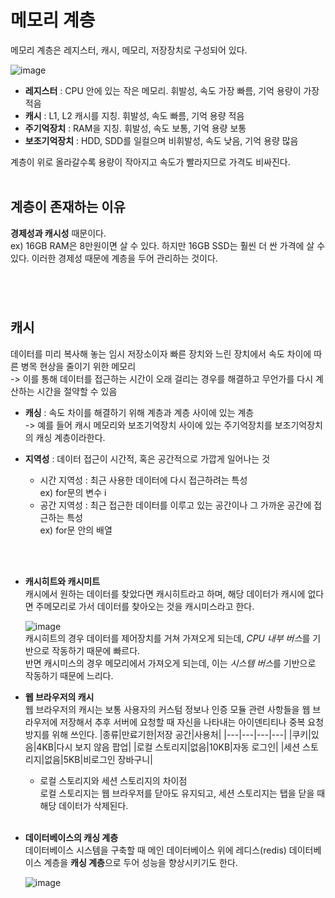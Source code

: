 # 메모리 계층 
메모리 계층은 레지스터, 캐시, 메모리, 저장장치로 구성되어 있다. 

![image](https://velog.velcdn.com/images/developer-sora/post/dc6b4357-f8bd-46b0-a458-ea327bd53203/image.png)

- **레지스터** : CPU 안에 있는 작은 메모리. 휘발성, 속도 가장 빠름, 기억 용량이 가장 적음
- **캐시** : L1, L2 캐시를 지칭. 휘발성, 속도 빠름, 기억 용량 적음
- **주기억장치** : RAM을 지칭. 휘발성, 속도 보통, 기억 용량 보통 
- **보조기억장치** : HDD, SDD를 일컬으며 비휘발성, 속도 낮음, 기억 용량 많음

계층이 위로 올라갈수록 용량이 작아지고 속도가 빨라지므로 가격도 비싸진다. 
<br>
<br>

## 계층이 존재하는 이유 
**경제성과 캐시성** 때문이다. 
<br>ex) 16GB RAM은 8만원이면 살 수 있다. 하지만 16GB SSD는 훨씬 더 싼 가격에 살 수 있다. 이러한 경제성 때문에 계층을 두어 관리하는 것이다. 
#
<br>

## 캐시
데이터를 미리 복사해 놓는 임시 저장소이자 빠른 장치와 느린 장치에서 속도 차이에 따른 병목 현상을 줄이기 위한 메모리
<br>
-> 이를 통해 데이터를 접근하는 시간이 오래 걸리는 경우를 해결하고 무언가를 다시 계산하는 시간을 절약할 수 있음

- **캐싱**
: 속도 차이를 해결하기 위해 계층과 계층 사이에 있는 계층 
<br> -> 예를 들어 캐시 메모리와 보조기억장치 사이에 있는 주기억장치를 보조기억장치의 캐싱 계층이라한다. 

- **지역성**
: 데이터 접근이 시간적, 혹은 공간적으로 가깝게 일어나는 것
    - 시간 지역성 : 최근 사용한 데이터에 다시 접근하려는 특성 
    <br>ex) for문의 변수 i 
    - 공간 지역성 : 최근 접근한 데이터를 이루고 있는 공간이나 그 가까운 공간에 접근하는 특성
    <br>ex) for문 안의 배열
<br>
<br>

- **캐시히트와 캐시미트**
    <br> 캐시에서 원하는 데이터를 찾았다면 캐시히트라고 하며,
해당 데이터가 캐시에 없다면 주메모리로 가서 데이터를 찾아오는 것을 캐시미스라고 한다. 

    ![image](https://velog.velcdn.com/images/developer-sora/post/f3b7e91e-a41a-472a-a14e-5cd75f8e78c8/image.png) 
    <br> 캐시히트의 경우 데이터를 제어장치를 거쳐 가져오게 되는데, *CPU 내부 버스*를  기반으로 작동하기 때문에 빠르다. <br> 반면 캐시미스의 경우 메모리에서 가져오게 되는데, 이는 *시스템 버스*를 기반으로 작동하기 때문에 느리다.



- **웹 브라우저의 캐시** 
<br>웹 브라우저의 캐시는 보통 사용자의 커스텀 정보나 인증 모듈 관련 사항들을 웹 브라우저에 저장해서 추후 서버에 요청할 때 자신을 나타내는 아이덴티티나 중복 요청 방지를 위해 쓰인다.
    |종류|만료기한|저장 공간|사용처|
    |---|---|---|---|
    |쿠키|있음|4KB|다시 보지 않음 팝업|
    |로컬 스토리지|없음|10KB|자동 로그인|
    |세션 스토리지|없음|5KB|비로그인 장바구니|

    - 로컬 스토리지와 세션 스토리지의 차이점
    <br> 로컬 스토리지는 웹 브라우저를 닫아도 유지되고, 세션 스토리지는 탭을 닫을 때 해당 데이터가 삭제된다.
<br> <br>
- **데이터베이스의 캐싱 계층** 
<br>데이터베이스 시스템을 구축할 때 메인 데이터베이스 위에 레디스(redis) 데이터베이스 계층을 **캐싱 계층**으로 두어 성능을 향상시키기도 한다. 

    ![image](https://velog.velcdn.com/images/developer-sora/post/0d5ef870-98a3-40e2-a0fd-35b80839421e/image.png)